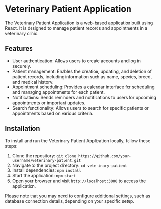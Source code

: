 # Veterinary Patient Application

The Veterinary Patient Application is a web-based application built using React. It is designed to manage patient records and appointments in a veterinary clinic.

## Features

- User authentication: Allows users to create accounts and log in securely.
- Patient management: Enables the creation, updating, and deletion of patient records, including information such as name, species, breed, and medical history.
- Appointment scheduling: Provides a calendar interface for scheduling and managing appointments for each patient.
- Notifications: Sends reminders and notifications to users for upcoming appointments or important updates.
- Search functionality: Allows users to search for specific patients or appointments based on various criteria.

## Installation

To install and run the Veterinary Patient Application locally, follow these steps:

1. Clone the repository: `git clone https://github.com/your-username/veterinary-patient.git`
2. Navigate to the project directory: `cd veterinary-patient`
3. Install dependencies: `npm install`
4. Start the application: `npm start`
5. Open your browser and visit `http://localhost:3000` to access the application.

Please note that you may need to configure additional settings, such as database connection details, depending on your specific setup.
